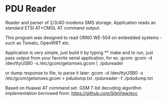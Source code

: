# PDU Reader
Reader and parser of 2/3/4G modems SMS storage.
Application reads an standard ETSI AT+CMGL AT command output.

This program was designed to read ORNO WE-504 on embedded
systems - such as Tomato, OpenWRT etc.

Application is very simple, just build it by typing
** make
and to run, just pass output from your favorite serial application, for ex. gcom:
gcom -d /dev/ttyUSB0 -s /etc/gcom/getsmses.gcom | ./pdureader

or dump response to file, to parse it later:
gcom -d /dev/ttyUSB0 -s /etc/gcom/getsmses.gcom > pdudump.txt
./pdureader -f ./pdudump.txt

Based on Huawei AT command set.
GSM 7-bit decoding algorithm implementation borrowed from:
https://github.com/SiteView/ecc
